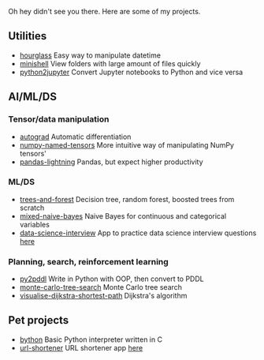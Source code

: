 Oh hey didn't see you there. Here are some of my projects.

## Utilities
* [hourglass](https://github.com/remykarem/hourglass) Easy way to manipulate datetime
* [minishell](https://github.com/remykarem/minishell) View folders with large amount of files quickly
* [python2jupyter](https://github.com/remykarem/python2jupyter) Convert Jupyter notebooks to Python and vice versa

## AI/ML/DS

### Tensor/data manipulation
* [autograd](https://github.com/remykarem/autograd) Automatic differentiation
* [numpy-named-tensors](https://github.com/remykarem/numpy-named-tensors) More intuitive way of manipulating NumPy tensors'
* [pandas-lightning](https://github.com/remykarem/pandas-lightning) Pandas, but expect higher productivity

### ML/DS
* [trees-and-forest](https://github.com/remykarem/trees-and-forests) Decision tree, random forest, boosted trees from scratch
* [mixed-naive-bayes](https://github.com/remykarem/mixed-naive-bayes) Naive Bayes for continuous and categorical variables
* [data-science-interview](https://github.com/remykarem/data-science-flashcards) App to practice data science interview questions [here](http://salty-shelf-54742.herokuapp.com)

### Planning, search, reinforcement learning
* [py2pddl](https://github.com/remykarem/py2pddl) Write in Python with OOP, then convert to PDDL
* [monte-carlo-tree-search](https://github.com/remykarem/python-monte-carlo-tree-search) Monte Carlo tree search
* [visualise-dijkstra-shortest-path](https://github.com/remykarem/visualise-dijkstra-shortest-path) Dijkstra's algorithm

## Pet projects
* [bython](https://github.com/remykarem/bython) Basic Python interpreter written in C
* [url-shortener](https://github.com/remykarem/url-shortener) URL shortener app [here](http://whispering-hamlet-28439.herokuapp.com)
